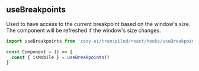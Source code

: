 ## useBreakpoints

Used to have access to the current breakpoint based on the window's size.
The component will be refreshed if the window's size changes.

```jsx static
import useBreakpoints from 'cozy-ui/transpiled/react/hooks/useBreakpoints'

const Component = () => {
  const { isMobile } = useBreakpoints()
}
```
